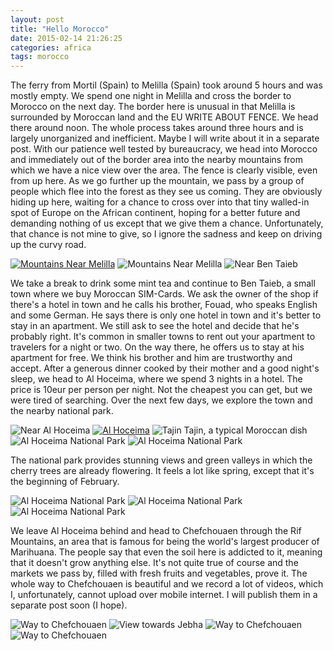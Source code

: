 ```yaml
---
layout: post
title: "Hello Morocco"
date: 2015-02-14 21:26:25
categories: africa
tags: morocco
---
```

The ferry from Mortil (Spain) to Melilla (Spain) took around 5 hours and was mostly empty. We spend one night in Melilla and cross the border to Morocco on the next day. The border here is unusual in that Melilla is surrounded by Moroccan land and the EU WRITE ABOUT FENCE. We head there around noon. The whole process takes around three hours and is largely unorganized and inefficient. Maybe I will write about it in a separate post. With our patience well tested by bureaucracy, we head into Morocco and immediately out of the border area into the nearby mountains from which we have a nice view over the area. The fence is clearly visible, even from up here. As we go further up the mountain, we pass by a group of people which flee into the forest as they see us coming. They are obviously hiding up here, waiting for a chance to cross over into that tiny walled-in spot of Europe on the African continent, hoping for a better future and demanding nothing of us except that we give them a chance. Unfortunately, that chance is not mine to give, so I ignore the sadness and keep on driving up the curvy road.

[1]: https://saschaeglau.com/upload/travel/4/1.jpg "Mountains Near Melilla"
[![][1]][1]
![](https://saschaeglau.com/upload/travel/4/2.jpg "Mountains Near Melilla")
![](https://saschaeglau.com/upload/travel/4/3.jpg "Near Ben Taieb")

We take a break to drink some mint tea and continue to Ben Taieb, a small town where we buy Moroccan SIM-Cards. We ask the owner of the shop if there's a hotel in town and he calls his brother, Fouad, who speaks English and some German. He says there is only one hotel in town and it's better to stay in an apartment. We still ask to see the hotel and decide that he's probably right. It's common in smaller towns to rent out your apartment to travelers for a night or two. On the way there, he offers us to stay at his apartment for free. We think his brother and him are trustworthy and accept. After a generous dinner cooked by their mother and a good night's sleep, we head to Al Hoceima, where we spend 3 nights in a hotel. The price is 10eur per person per night. Not the cheapest you can get, but we were tired of searching. Over the next few days, we explore the town and the nearby national park.

[12]: https://saschaeglau.com/upload/travel/4/12.jpg "Al Hoceima"
![](https://saschaeglau.com/upload/travel/4/4.jpg "Near Al Hoceima")
[![][12]][12]
![](https://saschaeglau.com/upload/travel/4/11.jpg "Tajin")
Tajin, a typical Moroccan dish
![](https://saschaeglau.com/upload/travel/4/5.jpg "Al Hoceima National Park")
![](https://saschaeglau.com/upload/travel/4/6.jpg "Al Hoceima National Park")

The national park provides stunning views and green valleys in which the cherry trees are already flowering. It feels a lot like spring, except that it's the beginning of February.

![](https://saschaeglau.com/upload/travel/4/7.jpg "Al Hoceima National Park")
![](https://saschaeglau.com/upload/travel/4/8.jpg "Al Hoceima National Park")
![](https://saschaeglau.com/upload/travel/4/9.jpg "Al Hoceima National Park")

We leave Al Hoceima behind and head to Chefchouaen through the Rif Mountains, an area that is famous for being the world's largest producer of Marihuana. The people say that even the soil here is addicted to it, meaning that it doesn't grow anything else. It's not quite true of course and the markets we pass by, filled with fresh fruits and vegetables, prove it. The whole way to Chefchouaen is beautiful and we record a lot of videos, which I, unfortunately, cannot upload over mobile internet. I will publish them in a separate post soon (I hope).

![](https://saschaeglau.com/upload/travel/4/10.jpg "Way to Chefchouaen")
![](https://saschaeglau.com/upload/travel/4/13.jpg "View towards Jebha") ![](https://saschaeglau.com/upload/travel/4/14.jpg "Way to Chefchouaen") ![](https://saschaeglau.com/upload/travel/4/15.jpg "Way to Chefchouaen")